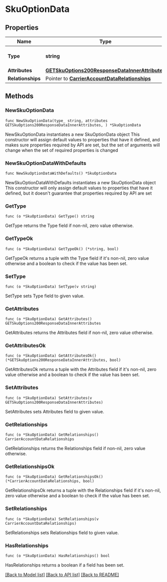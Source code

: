 # SkuOptionData

## Properties

Name | Type | Description | Notes
------------ | ------------- | ------------- | -------------
**Type** | **string** | The resource&#39;s type | [default to "sku_options"]
**Attributes** | [**GETSkuOptions200ResponseDataInnerAttributes**](GETSkuOptions200ResponseDataInnerAttributes.md) |  | 
**Relationships** | Pointer to [**CarrierAccountDataRelationships**](CarrierAccountDataRelationships.md) |  | [optional] 

## Methods

### NewSkuOptionData

`func NewSkuOptionData(type_ string, attributes GETSkuOptions200ResponseDataInnerAttributes, ) *SkuOptionData`

NewSkuOptionData instantiates a new SkuOptionData object
This constructor will assign default values to properties that have it defined,
and makes sure properties required by API are set, but the set of arguments
will change when the set of required properties is changed

### NewSkuOptionDataWithDefaults

`func NewSkuOptionDataWithDefaults() *SkuOptionData`

NewSkuOptionDataWithDefaults instantiates a new SkuOptionData object
This constructor will only assign default values to properties that have it defined,
but it doesn't guarantee that properties required by API are set

### GetType

`func (o *SkuOptionData) GetType() string`

GetType returns the Type field if non-nil, zero value otherwise.

### GetTypeOk

`func (o *SkuOptionData) GetTypeOk() (*string, bool)`

GetTypeOk returns a tuple with the Type field if it's non-nil, zero value otherwise
and a boolean to check if the value has been set.

### SetType

`func (o *SkuOptionData) SetType(v string)`

SetType sets Type field to given value.


### GetAttributes

`func (o *SkuOptionData) GetAttributes() GETSkuOptions200ResponseDataInnerAttributes`

GetAttributes returns the Attributes field if non-nil, zero value otherwise.

### GetAttributesOk

`func (o *SkuOptionData) GetAttributesOk() (*GETSkuOptions200ResponseDataInnerAttributes, bool)`

GetAttributesOk returns a tuple with the Attributes field if it's non-nil, zero value otherwise
and a boolean to check if the value has been set.

### SetAttributes

`func (o *SkuOptionData) SetAttributes(v GETSkuOptions200ResponseDataInnerAttributes)`

SetAttributes sets Attributes field to given value.


### GetRelationships

`func (o *SkuOptionData) GetRelationships() CarrierAccountDataRelationships`

GetRelationships returns the Relationships field if non-nil, zero value otherwise.

### GetRelationshipsOk

`func (o *SkuOptionData) GetRelationshipsOk() (*CarrierAccountDataRelationships, bool)`

GetRelationshipsOk returns a tuple with the Relationships field if it's non-nil, zero value otherwise
and a boolean to check if the value has been set.

### SetRelationships

`func (o *SkuOptionData) SetRelationships(v CarrierAccountDataRelationships)`

SetRelationships sets Relationships field to given value.

### HasRelationships

`func (o *SkuOptionData) HasRelationships() bool`

HasRelationships returns a boolean if a field has been set.


[[Back to Model list]](../README.md#documentation-for-models) [[Back to API list]](../README.md#documentation-for-api-endpoints) [[Back to README]](../README.md)


